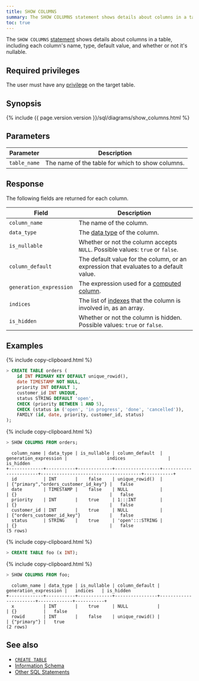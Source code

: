 ```yaml
---
title: SHOW COLUMNS
summary: The SHOW COLUMNS statement shows details about columns in a table, including each column's name, type, default value, and whether or not it's nullable.
toc: true
---
```


The `SHOW COLUMNS` [statement](sql-statements.html) shows details about columns in a table, including each column's name, type, default value, and whether or not it's nullable.

## Required privileges

The user must have any [privilege](authorization.html#assign-privileges) on the target table.

## Synopsis

<div>
  {%  include {{  page.version.version  }}/sql/diagrams/show_columns.html %}
</div>

## Parameters

Parameter | Description
----------|------------
`table_name` | The name of the table for which to show columns.

## Response

The following fields are returned for each column.

Field | Description
------|------------
`column_name` | The name of the column.
`data_type` | The [data type](data-types.html) of the column.
`is_nullable` | Whether or not the column accepts `NULL`. Possible values: `true` or `false`.
`column_default` | The default value for the column, or an expression that evaluates to a default value.
`generation_expression` | The expression used for a [computed column](computed-columns.html).
`indices` | The list of [indexes](indexes.html) that the column is involved in, as an array.
`is_hidden` | Whether or not the column is hidden. Possible values: `true` or `false`.

## Examples

{%  include copy-clipboard.html %}
~~~ sql
> CREATE TABLE orders (
    id INT PRIMARY KEY DEFAULT unique_rowid(),
    date TIMESTAMP NOT NULL,
    priority INT DEFAULT 1,
    customer_id INT UNIQUE,
    status STRING DEFAULT 'open',
    CHECK (priority BETWEEN 1 AND 5),
    CHECK (status in ('open', 'in progress', 'done', 'cancelled')),
    FAMILY (id, date, priority, customer_id, status)
);
~~~

{%  include copy-clipboard.html %}
~~~ sql
> SHOW COLUMNS FROM orders;
~~~

~~~
  column_name | data_type | is_nullable | column_default  | generation_expression |               indices                | is_hidden
+-------------+-----------+-------------+-----------------+-----------------------+--------------------------------------+-----------+
  id          | INT       |    false    | unique_rowid()  |                       | {"primary","orders_customer_id_key"} |   false
  date        | TIMESTAMP |    false    | NULL            |                       | {}                                   |   false
  priority    | INT       |    true     | 1:::INT         |                       | {}                                   |   false
  customer_id | INT       |    true     | NULL            |                       | {"orders_customer_id_key"}           |   false
  status      | STRING    |    true     | 'open':::STRING |                       | {}                                   |   false
(5 rows)
~~~

{%  include copy-clipboard.html %}
~~~ sql
> CREATE TABLE foo (x INT);
~~~

{%  include copy-clipboard.html %}
~~~ sql
> SHOW COLUMNS FROM foo;
~~~

~~~
  column_name | data_type | is_nullable | column_default | generation_expression |   indices   | is_hidden
+-------------+-----------+-------------+----------------+-----------------------+-------------+-----------+
  x           | INT       |    true     | NULL           |                       | {}          |   false
  rowid       | INT       |    false    | unique_rowid() |                       | {"primary"} |   true
(2 rows)
~~~



## See also

- [`CREATE TABLE`](create-table.html)
- [Information Schema](information-schema.html)
- [Other SQL Statements](sql-statements.html)
